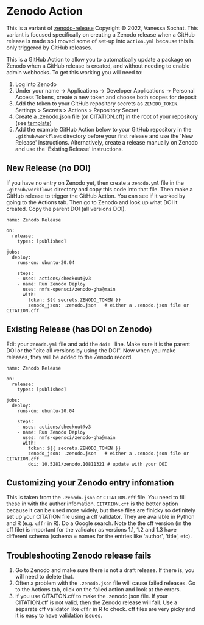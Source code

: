 # Zenodo Action
This is a variant of [zenodo-release](https://github.com/rseng/zenodo-release) Copyright © 2022, Vanessa Sochat. This variant is focused specifically on creating a Zenodo release when a GitHub release is made so I moved some of set-up into `action.yml` because this is only triggered by GitHub releases.

This is a GitHub Action to allow you to automatically update a package on Zenodo
when a GitHub release is created, and without needing to enable admin webhooks. To get this working you will need to:

1. Log into Zenodo
2. Under your name -> Applications -> Developer Applications -> Personal Access Tokens, create a new token and choose both scopes for deposit
3. Add the token to your GitHub repository secrets as `ZENODO_TOKEN`. Settings > Secrets > Actions > Repository Secret
4. Create a .zenodo.json file (or CITATION.cff) in the root of your repository (see [template](.zenodo.json))
5. Add the example GitHub Action below to your GitHub repository in the `.github/workflows` directory before your first release and use the 'New Release' instructions. Alternatively, create a release manually on Zenodo and use the 'Existing Release' instructions.

## New Release (no DOI)

If you have no entry on Zenodo yet, then create a `zenodo.yml` file in the `.github/workflows` directory and copy this code into that file. Then make a GitHub release to trigger the GitHub Action. You can see if it worked by going to the Actions tab. Then go to Zenodo and look up what DOI it created. Copy the parent DOI (all versions DOI).

```
name: Zenodo Release

on:
  release:
    types: [published]

jobs:
  deploy:
    runs-on: ubuntu-20.04

    steps:
    - uses: actions/checkout@v3
    - name: Run Zenodo Deploy
      uses: nmfs-opensci/zenodo-gha@main
      with:
        token: ${{ secrets.ZENODO_TOKEN }}
        zenodo_json: .zenodo.json   # either a .zenodo.json file or CITATION.cff
```

## Existing Release (has DOI on Zenodo)

Edit your `zenodo.yml` file and add the `doi: ` line. Make sure it is the parent DOI or the "cite all versions by using the DOI". Now when you make releases, they will be added to the Zenodo record.

```
name: Zenodo Release

on:
  release:
    types: [published]

jobs:
  deploy:
    runs-on: ubuntu-20.04

    steps:
    - uses: actions/checkout@v3
    - name: Run Zenodo Deploy
      uses: nmfs-opensci/zenodo-gha@main
      with:
        token: ${{ secrets.ZENODO_TOKEN }}
        zenodo_json: .zenodo.json   # either a .zenodo.json file or CITATION.cff
        doi: 10.5281/zenodo.10811321 # update with your DOI
```

## Customizing your Zenodo entry infomation

This is taken from the `.zenodo.json` or `CITATION.cff` file. You need to fill these in with the author infomation. `CITATION.cff` is the better option because it can be used more widely, but these files are finicky so definitely set up your CITATION file using a cff validator. They are available in Python and R (e.g. `cffr` in R). Do a Google search. Note the the cff version (in the cff file) is important for the validator as versions 1.1, 1.2 and 1.3 have different schema (schema = names for the entries like 'author', 'title', etc).

## Troubleshooting Zenodo release fails

1) Go to Zenodo and make sure there is not a draft release. If there is, you will need to delete that.
2) Often a problem with the `.zenodo.json` file will cause failed releases. Go to the Actions tab, click on the failed action and look at the errors.
3) If you use CITAITON.cff to make the .zenodo.json file. If your CITATION.cff is not valid, then the Zenodo release will fail. Use a separate cff validator like `cffr` in R to check. cff files are very picky and it is easy to have validation issues.



